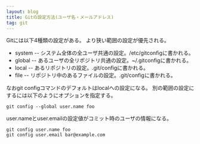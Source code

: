 ```yaml
---
layout: blog
title: Gitの設定方法(ユーザ名・メールアドレス)
tag: git
---
```




Gitには以下4種類の設定がある。
より狭い範囲の設定が優先される。

* system -- システム全体の全ユーザ共通の設定。/etc/gitconfigに書かれる。
* global -- あるユーザの全リポジトリ共通の設定。~/.gitconfigに書かれる。
* local -- あるリポジトリの設定。.git/configに書かれる。
* file -- リポジトリ中のあるファイルの設定。.git/configに書かれる。

なおgit configコマンドのデフォルトはlocalへの設定になる。
別の範囲の設定にするには以下のようにオプションを指定する。

    git config --global user.name foo



user.nameとuser.emailの設定値がコミット時のユーザの情報になる。

    git config user.name foo
    git config user.email bar@example.com
